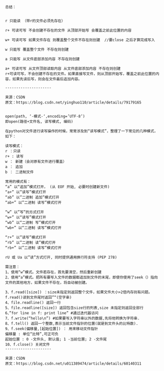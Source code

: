 ﻿```
总结：


r 只能读 （带r的文件必须先存在）

r+ 可读可写 不会创建不存在的文件 从顶部开始写 会覆盖之前此位置的内容 

w+ 可读可写 如果文件存在 则覆盖整个文件不存在则创建  //要close 之后才算完成写入

w 只能写 覆盖整个文件 不存在则创建 

a 只能写 从文件底部添加内容 不存在则创建 

a+ 可读可写 从文件顶部读取内容 从文件底部添加内容 不存在则创建               
r+可读可写，不会创建不存在的文件。如果直接写文件，则从顶部开始写，覆盖之前此位置的内容，如果先读后写，则会在文件最后追加内容。

--------------------- 

来源：CSDN 
原文：https://blog.csdn.net/yinghuo110/article/details/79179165 


open(path, ‘-模式-‘,encoding=’UTF-8’) 
即open(路径+文件名, 读写模式, 编码)

在python对文件进行读写操作的时候，常常涉及到“读写模式”，整理了一下常见的几种模式，如下：

读写模式：
r ：只读 
r+ : 读写 
w ： 新建（会对原有文件进行覆盖） 
a ： 追加 
b ： 二进制文件

常用的模式有：
“a” 以“追加”模式打开， (从 EOF 开始, 必要时创建新文件) 
“a+” 以”读写”模式打开 
“ab” 以”二进制 追加”模式打开 
“ab+” 以”二进制 读写”模式打开

“w” 以”写”的方式打开 
“w+” 以“读写”模式打开 
“wb” 以“二进制 写”模式打开 
“wb+” 以“二进制 读写”模式打开

“r+” 以”读写”模式打开 
“rb” 以”二进制 读”模式打开 
“rb+” 以”二进制 读写”模式打开

rU 或 Ua 以”读”方式打开, 同时提供通用换行符支持 (PEP 278)

需注意：
1、使用“w”模式。文件若存在，首先要清空，然后重新创建 
2、使用“a”模式。把所有要写入文件的数据都追加到文件的末尾，即使你使用了seek（）指向文件的其他地方，如果文件不存在，将自动被创建。

3、f.read([size]) ：size未指定则返回整个文件，如果文件大小>2倍内存则有问题。f.read()读到文件尾时返回”“(空字串) 
4、file.readline() 返回一行 
5、file.readline([size]) 返回包含size行的列表,size 未指定则返回全部行 
6、”for line in f: print line” #通过迭代器访问 
7、f.write(“hello\n”) #如果要写入字符串以外的数据,先将他转换为字符串. 
8、f.tell() 返回一个整数,表示当前文件指针的位置(就是到文件头的比特数). 
9、f.seek(偏移量,[起始位置]) ： 用来移动文件指针 
偏移量 : 单位“比特”,可正可负 
起始位置 : 0 -文件头, 默认值; 1 -当前位置; 2 -文件尾 
10、f.close() 关闭文件
--------------------- 

来源：CSDN 
原文：https://blog.csdn.net/u011389474/article/details/60140311 

```